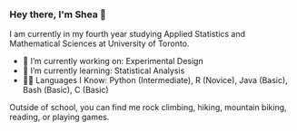 ### Hey there, I'm Shea 👋

I am currently in my fourth year studying Applied Statistics and Mathematical Sciences at University of Toronto.

- 🔭 I’m currently working on: Experimental Design
- 🌱 I’m currently learning: Statistical Analysis
- 👨‍💻 Languages I Know: Python (Intermediate), R (Novice), Java (Basic), Bash (Basic), C (Basic)

Outside of school, you can find me rock climbing, hiking, mountain biking, reading, or playing games.
<!--
**shea-m/shea-m** is a ✨ _special_ ✨ repository because its `README.md` (this file) appears on your GitHub profile.

Here are some ideas to get you started:

- 🔭 I’m currently working on ...
- 🌱 I’m currently learning ...
- 👯 I’m looking to collaborate on ...
- 🤔 I’m looking for help with ...
- 💬 Ask me about ...
- 📫 How to reach me: ...
- 😄 Pronouns: ...
- ⚡ Fun fact: ...
-->
